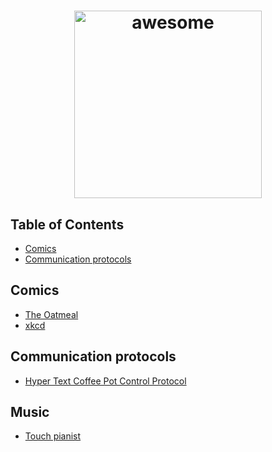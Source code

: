<h1 align="center">
  <img width="300" src="https://cloud.githubusercontent.com/assets/5860071/11332613/d6906d24-91cf-11e5-87af-d61ccf6dec1c.png" alt="awesome">
</h1>

## Table of Contents

- [Comics](#comics)
- [Communication protocols](#communication-protocols)


## Comics

- [The Oatmeal](http://theoatmeal.com/)
- [xkcd](http://xkcd.com)


## Communication protocols

- [Hyper Text Coffee Pot Control Protocol](https://en.wikipedia.org/wiki/Hyper_Text_Coffee_Pot_Control_Protocol)


## Music

- [Touch pianist](http://touchpianist.com)
